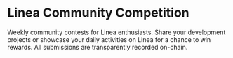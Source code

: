 # Linea Community Competition

Weekly community contests for Linea enthusiasts. Share your development projects or showcase your daily activities on Linea for a chance to win rewards. All submissions are transparently recorded on-chain.
